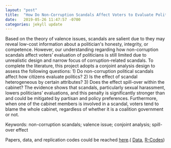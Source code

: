 ```yaml
---
layout: "post"
title:  "How Do Non-Corruption Scandals Affect Voters to Evaluate Politicians? Empirical Evidence from A Conjoint Experiment in the U.K."
date:   2019-05-26 11:47:57 -0700
categories: jekyll update
---
```


Based on the theory of valence issues, scandals are salient due to they may reveal low-cost information about a politician's honesty, integrity, or competence. However, our understanding regarding how non-corruption scandals affect voters’ evaluation of politicians is still limited due to unrealistic design and narrow focus of corruption-related scandals. To complete the literature, this project adopts a conjoint analysis design to assess the following questions: 1) Do non-corruption political scandals affect how citizens evaluate politics? 2) Is the effect of scandal heterogeneous by certain attributes? 3) Does the effect spill-over within the cabinet? The evidence shows that scandals, particularly sexual harassment, lowers politicians’ evaluations, and this penalty is significantly stronger than and could be mitigated by partisan and policy preferences. Furthermore, when one of the cabinet members is involved in a scandal, voters tend to blame the whole cabinet, regardless of whether it is a coalition government or not.

Keywords: non-corruption scandals; valence issue; conjoint analysis; spill-over effect

Papers, data, and replication codes could be reached [here](https://github.com/tzuliu/Do-Scandals-Matter-A-Conjoint-Experiment-in-the-U.K. "2nd project").( [Data](https://github.com/tzuliu/Do-Scandals-Matter-A-Conjoint-Experiment-in-the-U.K./tree/master/Data "data"), [R-Codes](https://github.com/tzuliu/Do-Scandals-Matter-A-Conjoint-Experiment-in-the-U.K./tree/master/R%20Files "rcode"))
